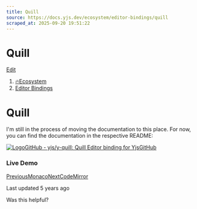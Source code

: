 ```yaml
---
title: Quill
source: https://docs.yjs.dev/ecosystem/editor-bindings/quill
scraped_at: 2025-09-20 19:51:22
---
```


# Quill

[Edit](https://github.com/yjs/docs/blob/main/ecosystem/editor-bindings/quill.md)

1. [🔥Ecosystem](/ecosystem)
2. [Editor Bindings](/ecosystem/editor-bindings)

# Quill

I'm still in the process of moving the documentation to this place. For now, you can find the documentation in the respective README:

[![Logo](https://docs.yjs.dev/~gitbook/image?url=https%3A%2F%2Fgithub.com%2Ffluidicon.png&width=20&dpr=4&quality=100&sign=46771325&sv=2)GitHub - yjs/y-quill: Quill Editor binding for YjsGitHub](https://github.com/yjs/y-quill/)

### Live Demo

[PreviousMonaco](/ecosystem/editor-bindings/monaco)[NextCodeMirror](/ecosystem/editor-bindings/codemirror)

Last updated 5 years ago

Was this helpful?
